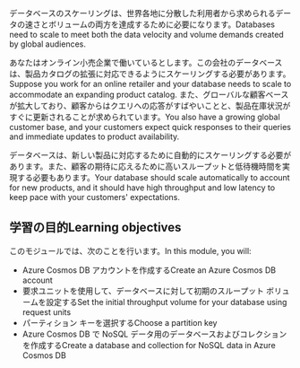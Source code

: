 <span data-ttu-id="67d46-101">データベースのスケーリングは、世界各地に分散した利用者から求められるデータの速さとボリュームの両方を達成するために必要になります。</span><span class="sxs-lookup"><span data-stu-id="67d46-101">Databases need to scale to meet both the data velocity and volume demands created by global audiences.</span></span>

<span data-ttu-id="67d46-102">あなたはオンライン小売企業で働いているとします。この会社のデータベースは、製品カタログの拡張に対応できるようにスケーリングする必要があります。</span><span class="sxs-lookup"><span data-stu-id="67d46-102">Suppose you work for an online retailer and your database needs to scale to accommodate an expanding product catalog.</span></span> <span data-ttu-id="67d46-103">また、グローバルな顧客ベースが拡大しており、顧客からはクエリへの応答がすばやいことと、製品在庫状況がすぐに更新されることが求められています。</span><span class="sxs-lookup"><span data-stu-id="67d46-103">You also have a growing global customer base, and your customers expect quick responses to their queries and immediate updates to product availability.</span></span>

<span data-ttu-id="67d46-104">データベースは、新しい製品に対応するために自動的にスケーリングする必要があります。また、顧客の期待に応えるために高いスループットと低待機時間を実現する必要もあります。</span><span class="sxs-lookup"><span data-stu-id="67d46-104">Your database should scale automatically to account for new products, and it should have high throughput and low latency to keep pace with your customers' expectations.</span></span>

## <a name="learning-objectives"></a><span data-ttu-id="67d46-105">学習の目的</span><span class="sxs-lookup"><span data-stu-id="67d46-105">Learning objectives</span></span>

<span data-ttu-id="67d46-106">このモジュールでは、次のことを行います。</span><span class="sxs-lookup"><span data-stu-id="67d46-106">In this module, you will:</span></span>

- <span data-ttu-id="67d46-107">Azure Cosmos DB アカウントを作成する</span><span class="sxs-lookup"><span data-stu-id="67d46-107">Create an Azure Cosmos DB account</span></span>
- <span data-ttu-id="67d46-108">要求ユニットを使用して、データベースに対して初期のスループット ボリュームを設定する</span><span class="sxs-lookup"><span data-stu-id="67d46-108">Set the initial throughput volume for your database using request units</span></span>
- <span data-ttu-id="67d46-109">パーティション キーを選択する</span><span class="sxs-lookup"><span data-stu-id="67d46-109">Choose a partition key</span></span>
- <span data-ttu-id="67d46-110">Azure Cosmos DB で NoSQL データ用のデータベースおよびコレクションを作成する</span><span class="sxs-lookup"><span data-stu-id="67d46-110">Create a database and collection for NoSQL data in Azure Cosmos DB</span></span>